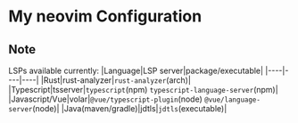 # My neovim Configuration

## Note
LSPs available currently:
|Language|LSP server|package/executable|
|----|----|----|
|Rust|rust-analyzer|`rust-analyzer`(arch)|
|Typescript|tsserver|`typescript`(npm) `typescript-language-server`(npm)|
|Javascript/Vue|volar|`@vue/typescript-plugin`(node) `@vue/language-server`(node)|
|Java(maven/gradle)|jdtls|`jdtls`(executable)|
